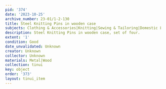 ```yaml
---
pid: '374'
date: '2023-10-25'
archive_number: 23-01/1-2-130
title: Steel Knitting Pins in wooden case
subjects: Clothing & Accessories|Knitting|Sewing & Tailoring|Domestic Labour
description: Steel Knitting Pins in wooden case, set of four.
extent: '1'
condition: Good
date_unvalidated: Unknown
creator: Unknown
collector: Unknown
materials: Metal|Wood
collection: tinui
key: object
order: '373'
layout: tinui_item
---
```


